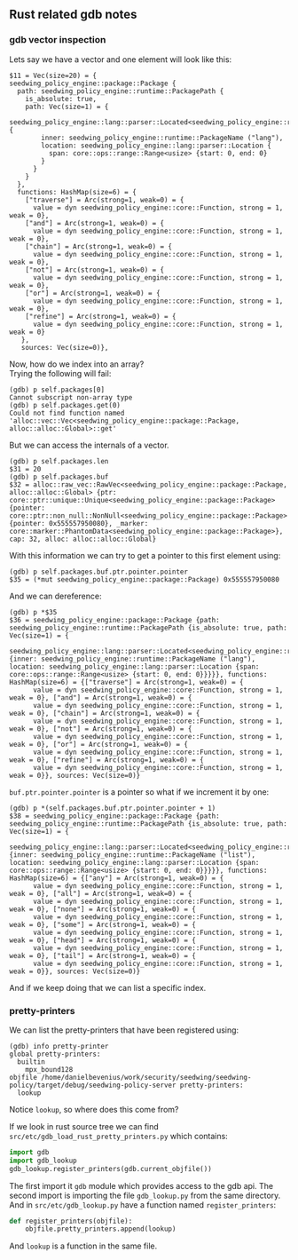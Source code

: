 ## Rust related gdb notes

### gdb vector inspection
Lets say we have a vector and one element will look like this:
```console
$11 = Vec(size=20) = {
seedwing_policy_engine::package::Package {
  path: seedwing_policy_engine::runtime::PackagePath {
    is_absolute: true,
    path: Vec(size=1) = {
      seedwing_policy_engine::lang::parser::Located<seedwing_policy_engine::runtime::PackageName> {
        inner: seedwing_policy_engine::runtime::PackageName ("lang"),
        location: seedwing_policy_engine::lang::parser::Location {
          span: core::ops::range::Range<usize> {start: 0, end: 0}
        }
      }
    }
  },
  functions: HashMap(size=6) = {
    ["traverse"] = Arc(strong=1, weak=0) = {
      value = dyn seedwing_policy_engine::core::Function, strong = 1, weak = 0},
    ["and"] = Arc(strong=1, weak=0) = {
      value = dyn seedwing_policy_engine::core::Function, strong = 1, weak = 0},
    ["chain"] = Arc(strong=1, weak=0) = {
      value = dyn seedwing_policy_engine::core::Function, strong = 1, weak = 0},
    ["not"] = Arc(strong=1, weak=0) = {
      value = dyn seedwing_policy_engine::core::Function, strong = 1, weak = 0},
    ["or"] = Arc(strong=1, weak=0) = {
      value = dyn seedwing_policy_engine::core::Function, strong = 1, weak = 0},
    ["refine"] = Arc(strong=1, weak=0) = {
      value = dyn seedwing_policy_engine::core::Function, strong = 1, weak = 0}
   },
   sources: Vec(size=0)},
```
Now, how do we index into an array?  
Trying the following will fail:
```console
(gdb) p self.packages[0]
Cannot subscript non-array type
(gdb) p self.packages.get(0)
Could not find function named 'alloc::vec::Vec<seedwing_policy_engine::package::Package, alloc::alloc::Global>::get'
```

But we can access the internals of a vector.
```console
(gdb) p self.packages.len 
$31 = 20
(gdb) p self.packages.buf
$32 = alloc::raw_vec::RawVec<seedwing_policy_engine::package::Package, alloc::alloc::Global> {ptr: core::ptr::unique::Unique<seedwing_policy_engine::package::Package> {pointer: core::ptr::non_null::NonNull<seedwing_policy_engine::package::Package> {pointer: 0x555557950080}, _marker: core::marker::PhantomData<seedwing_policy_engine::package::Package>}, cap: 32, alloc: alloc::alloc::Global}
```
With this information we can try to get a pointer to this first element using:
```console
(gdb) p self.packages.buf.ptr.pointer.pointer
$35 = (*mut seedwing_policy_engine::package::Package) 0x555557950080
```
And we can dereference:
```console
(gdb) p *$35
$36 = seedwing_policy_engine::package::Package {path: seedwing_policy_engine::runtime::PackagePath {is_absolute: true, path: Vec(size=1) = {
      seedwing_policy_engine::lang::parser::Located<seedwing_policy_engine::runtime::PackageName> {inner: seedwing_policy_engine::runtime::PackageName ("lang"), location: seedwing_policy_engine::lang::parser::Location {span: core::ops::range::Range<usize> {start: 0, end: 0}}}}}, functions: HashMap(size=6) = {["traverse"] = Arc(strong=1, weak=0) = {
      value = dyn seedwing_policy_engine::core::Function, strong = 1, weak = 0}, ["and"] = Arc(strong=1, weak=0) = {
      value = dyn seedwing_policy_engine::core::Function, strong = 1, weak = 0}, ["chain"] = Arc(strong=1, weak=0) = {
      value = dyn seedwing_policy_engine::core::Function, strong = 1, weak = 0}, ["not"] = Arc(strong=1, weak=0) = {
      value = dyn seedwing_policy_engine::core::Function, strong = 1, weak = 0}, ["or"] = Arc(strong=1, weak=0) = {
      value = dyn seedwing_policy_engine::core::Function, strong = 1, weak = 0}, ["refine"] = Arc(strong=1, weak=0) = {
      value = dyn seedwing_policy_engine::core::Function, strong = 1, weak = 0}}, sources: Vec(size=0)}
```

`buf.ptr.pointer.pointer` is a pointer so what if we increment it by one:
```console
(gdb) p *(self.packages.buf.ptr.pointer.pointer + 1)
$38 = seedwing_policy_engine::package::Package {path: seedwing_policy_engine::runtime::PackagePath {is_absolute: true, path: Vec(size=1) = {
      seedwing_policy_engine::lang::parser::Located<seedwing_policy_engine::runtime::PackageName> {inner: seedwing_policy_engine::runtime::PackageName ("list"), location: seedwing_policy_engine::lang::parser::Location {span: core::ops::range::Range<usize> {start: 0, end: 0}}}}}, functions: HashMap(size=6) = {["any"] = Arc(strong=1, weak=0) = {
      value = dyn seedwing_policy_engine::core::Function, strong = 1, weak = 0}, ["all"] = Arc(strong=1, weak=0) = {
      value = dyn seedwing_policy_engine::core::Function, strong = 1, weak = 0}, ["none"] = Arc(strong=1, weak=0) = {
      value = dyn seedwing_policy_engine::core::Function, strong = 1, weak = 0}, ["some"] = Arc(strong=1, weak=0) = {
      value = dyn seedwing_policy_engine::core::Function, strong = 1, weak = 0}, ["head"] = Arc(strong=1, weak=0) = {
      value = dyn seedwing_policy_engine::core::Function, strong = 1, weak = 0}, ["tail"] = Arc(strong=1, weak=0) = {
      value = dyn seedwing_policy_engine::core::Function, strong = 1, weak = 0}}, sources: Vec(size=0)}
```
And if we keep doing that we can list a specific index.

### pretty-printers
We can list the pretty-printers that have been registered using:
```console
(gdb) info pretty-printer 
global pretty-printers:
  builtin
    mpx_bound128
objfile /home/danielbevenius/work/security/seedwing/seedwing-policy/target/debug/seedwing-policy-server pretty-printers:
  lookup
```
Notice `lookup`, so where does this come from?  


If we look in rust source tree we can find
`src/etc/gdb_load_rust_pretty_printers.py` which contains:
```python
import gdb                                                                      
import gdb_lookup                                                               
gdb_lookup.register_printers(gdb.current_objfile())
```
The first import it `gdb` module which provides access to the gdb api.
The second import is importing the file `gdb_lookup.py` from the same directory.
And in `src/etc/gdb_lookup.py` have a function named `register_printers`:
```python
def register_printers(objfile):                                                 
    objfile.pretty_printers.append(lookup)
```
And `lookup` is a function in the same file.

